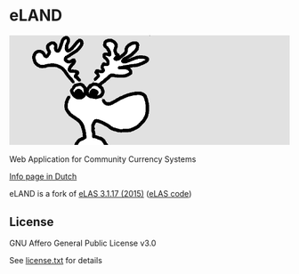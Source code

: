 # eLAND

![eLAND](docs/img/eland-c-800.png)

Web Application for Community Currency Systems

[Info page in Dutch](https://eland.letsa.net)

eLAND is a fork of [eLAS 3.1.17 (2015)](http://www.elasproject.org/)
([eLAS code](https://code.taurix.net/eLASproject/elas))

## License

GNU Affero General Public License v3.0

See [license.txt](licence.txt) for details